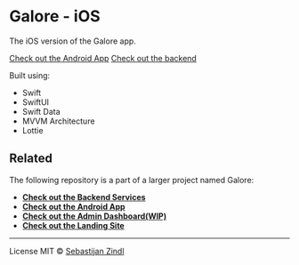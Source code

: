 # Galore - iOS

The iOS version of the Galore app. 


[Check out the Android App](https://github.com/m1thrandir225/galore-android)
[Check out the backend](https://github.com/m1thrandir225/galore-services)

Built using:
- Swift
- SwiftUI
- Swift Data
- MVVM Architecture
- Lottie

## Related
The following repository is a part of a larger project named Galore: 
- [**Check out the Backend Services**](https://github.com/m1thrandir225/galore-services)
- [**Check out the Android App**](https://github.com/m1thrandir225/galore-android)
- [**Check out the Admin Dashboard(WIP)**](https://github.com/m1thrandir225/galore-dashboard)
- [**Check out the Landing Site**](https://github.com/m1thrandir225/galore-landing)

---
License MIT © [Sebastijan Zindl](./LICENSE)
